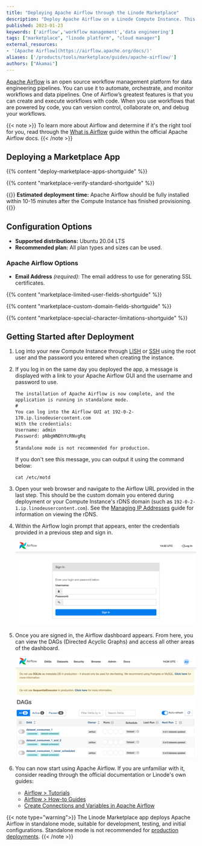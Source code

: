 ```yaml
---
title: "Deploying Apache Airflow through the Linode Marketplace"
description: "Deploy Apache Airflow on a Linode Compute Instance. This provides you with an open-source workflow management platform for data engineering pipelines."
published: 2023-01-23
keywords: ['airflow','workflow management','data engineering']
tags: ["marketplace", "linode platform", "cloud manager"]
external_resources:
- '[Apache Airflow](https://airflow.apache.org/docs/)'
aliases: ['/products/tools/marketplace/guides/apache-airflow/']
authors: ["Akamai"]
---
```


[Apache Airflow](https://airflow.apache.org) is an open source workflow management platform for data engineering pipelines. You can use it to automate, orchestrate, and monitor workflows and data pipelines. One of Airflow’s greatest features is that you can create and execute workflows with code. When you use workflows that are powered by code, you can version control, collaborate on, and debug your workflows.

{{< note >}}
To learn more about Airflow and determine if it's the right tool for you, read through the [What is Airflow](https://airflow.apache.org/docs/apache-airflow/stable/index.html) guide within the official Apache Airflow docs.
{{< /note >}}

## Deploying a Marketplace App

{{% content "deploy-marketplace-apps-shortguide" %}}

{{% content "marketplace-verify-standard-shortguide" %}}

{{<note>}}
**Estimated deployment time:** Apache Airflow should be fully installed within 10-15 minutes after the Compute Instance has finished provisioning.
{{</note>}}

## Configuration Options

- **Supported distributions:** Ubuntu 20.04 LTS
- **Recommended plan:** All plan types and sizes can be used.

### Apache Airflow Options

- **Email Address** *(required)*: The email address to use for generating SSL certificates.

{{% content "marketplace-limited-user-fields-shortguide" %}}

{{% content "marketplace-custom-domain-fields-shortguide" %}}

{{% content "marketplace-special-character-limitations-shortguide" %}}

## Getting Started after Deployment

1. Log into your new Compute Instance through [LISH](/docs/products/compute/compute-instances/guides/lish/) or [SSH](/docs/products/compute/compute-instances/guides/set-up-and-secure/#connect-to-the-instance) using the root user and the password you entered when creating the instance.

1. If you log in on the same day you deployed the app, a message is displayed with a link to your Apache Airflow GUI and the username and password to use.

    ```output
    The installation of Apache Airflow is now complete, and the application is running in standalone mode.
    #
    You can log into the Airflow GUI at 192-0-2-170.ip.linodeusercontent.com
    With the credentials:
    Username: admin
    Password: pNbgWNDhYcRNvgRq
    #
    Standalone mode is not recommended for production.
    ```

    If you don't see this message, you can output it using the command below:

    ```command
    cat /etc/motd
    ```

1. Open your web browser and navigate to the Airflow URL provided in the last step. This should be the custom domain you entered during deployment or your Compute Instance's rDNS domain (such as `192-0-2-1.ip.linodeusercontent.com`). See the [Managing IP Addresses](/docs/products/compute/compute-instances/guides/manage-ip-addresses/) guide for information on viewing the rDNS.

1. Within the Airflow login prompt that appears, enter the credentials provided in a previous step and sign in.

    ![Screenshot of the Airflow login prompt](airflow-login.png)

1. Once you are signed in, the Airflow dashboard appears. From here, you can view the DAGs (Directed Acyclic Graphs) and access all other areas of the dashboard.

    ![Screenshot of Apache Airflow GUI](airflow-gui.png)

1. You can now start using Apache Airflow. If you are unfamiliar with it, consider reading through the official documentation or Linode's own guides:

    - [Airflow > Tutorials](https://airflow.apache.org/docs/apache-airflow/stable/tutorial/index.html)
    - [Airflow > How-to Guides](https://airflow.apache.org/docs/apache-airflow/stable/howto/index.html)
    - [Create Connections and Variables in Apache Airflow](/docs/guides/apache-airflow-tutorial-creating-connections-and-variables/)

{{< note type="warning">}}
The Linode Marketplace app deploys Apache Airflow in standalone mode, suitable for development, testing, and initial configurations. Standalone mode is not recommended for [production deployments](https://airflow.apache.org/docs/apache-airflow/stable/production-deployment.html).
{{< /note >}}